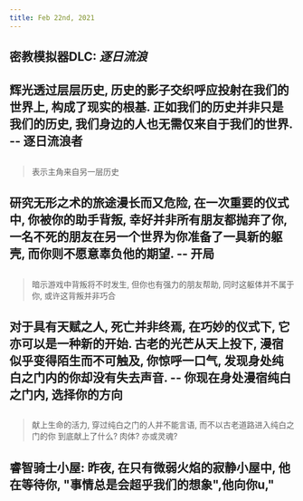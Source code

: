 ```yaml
---
title: Feb 22nd, 2021
---
```


## 密教模拟器DLC: _逐日流浪_
## 辉光透过层层历史, 历史的影子交织呼应投射在我们的世界上, 构成了现实的根基. 正如我们的历史并非只是我们的历史, 我们身边的人也无需仅来自于我们的世界.   -- 逐日流浪者
##
> 表示主角来自另一层历史
## 研究无形之术的旅途漫长而又危险, 在一次重要的仪式中, 你被你的助手背叛, 幸好并非所有朋友都抛弃了你, 一名不死的朋友在另一个世界为你准备了一具新的躯壳, 而你则不愿意辜负他的期望. -- 开局
##
> 暗示游戏中背叛将不时发生, 但你也有强力的朋友帮助, 同时这躯体并不属于你, 或许这背叛并非巧合
## 对于具有天赋之人, 死亡并非终焉, 在巧妙的仪式下, 它亦可以是一种新的开始.  古老的光芒从天上投下, 漫宿似乎变得陌生而不可触及, 你惊呼一口气, 发现身处纯白之门内的你却没有失去声音. -- 你现在身处漫宿纯白之门内, 选择你的方向
##
> 献上生命的活力, 穿过纯白之门的人并不能言语, 而不以古老道路进入纯白之门的你 到底献上了什么? 肉体? 亦或灵魂?
## 睿智骑士小屋: 昨夜, 在只有微弱火焰的寂静小屋中, 他在等待你, "事情总是会超乎我们的想象",他向你u,"
